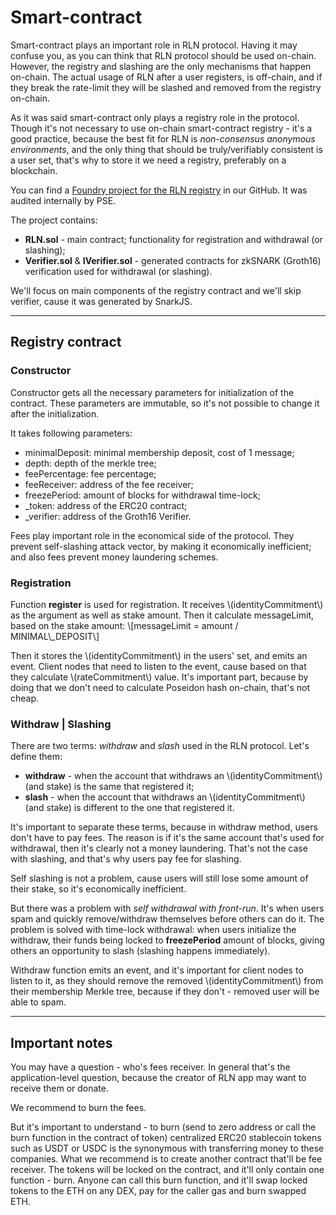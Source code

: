 # Smart-contract

Smart-contract plays an important role in RLN protocol. Having it may confuse you, as you can think that RLN protocol should be used on-chain. However, the registry and slashing are the only mechanisms that happen on-chain. The actual usage of RLN after a user registers, is off-chain, and if they break the rate-limit they will be slashed and removed from the registry on-chain.

As it was said smart-contract only plays a registry role in the protocol. Though it's not necessary to use on-chain smart-contract registry - it's a good practice, because the best fit for RLN is *non-consensus anonymous environments*, and the only thing that should be truly/verifiably consistent is a user set, that's why to store it we need a registry, preferably on a blockchain.

You can find a [Foundry project for the RLN registry](https://github.com/Rate-Limiting-Nullifier/rln-contract) in our GitHub. It was audited internally by PSE. 

The project contains:
* **RLN.sol** - main contract; functionality for registration and withdrawal (or slashing);
* **Verifier.sol** & **IVerifier.sol** - generated contracts for zkSNARK (Groth16) verification used for withdrawal (or slashing).

We'll focus on main components of the registry contract and we'll skip verifier, cause it was generated by SnarkJS.

---

## Registry contract

### Constructor

Constructor gets all the necessary parameters for initialization of the contract. These parameters are immutable, so it's not possible to change it after the initialization.

It takes following parameters:
* minimalDeposit: minimal membership deposit, cost of 1 message;
* depth: depth of the merkle tree;
* feePercentage: fee percentage;
* feeReceiver: address of the fee receiver;
* freezePeriod: amount of blocks for withdrawal time-lock;
* _token: address of the ERC20 contract;
* _verifier: address of the Groth16 Verifier.

Fees play important role in the economical side of the protocol. They prevent self-slashing attack vector, by making it economically inefficient; and also fees prevent money laundering schemes.

### Registration

Function **register** is used for registration. It receives \\(identityCommitment\\) as the argument as well as stake amount. Then it calculate messageLimit, based on the stake amount:
\\[messageLimit = amount / MINIMAL\\_DEPOSIT\\] 

Then it stores the \\(identityCommitment\\) in the users' set, and emits an event. Client nodes that need to listen to the event, cause based on that they calculate \\(rateCommitment\\) value. It's important part, because by doing that we don't need to calculate Poseidon hash on-chain, that's not cheap.

### Withdraw | Slashing

There are two terms: *withdraw* and *slash* used in the RLN protocol. Let's define them:
* **withdraw** - when the account that withdraws an \\(identityCommitment\\) (and stake) is the same that registered it;
* **slash** - when the account that withdraws an \\(identityCommitment\\) (and stake) is different to the one that registered it.

It's important to separate these terms, because in withdraw method, users don't have to pay fees. The reason is if it's the same account that's used for withdrawal, then it's clearly not a money laundering. That's not the case with slashing, and that's why users pay fee for slashing.

Self slashing is not a problem, cause users will still lose some amount of their stake, so it's economically inefficient. 

But there was a problem with *self withdrawal with front-run*. It's when users spam and quickly remove/withdraw themselves before others can do it. The problem is solved with time-lock withdrawal: when users initialize the withdraw, their funds being locked to **freezePeriod** amount of blocks, giving others an opportunity to slash (slashing happens immediately).

Withdraw function emits an event, and it's important for client nodes to listen to it, as they should remove the removed \\(identityCommitment\\) from their membership Merkle tree, because if they don't - removed user will be able to spam.

---

## Important notes

You may have a question - who's fees receiver. In general that's the application-level question, because the creator of RLN app may want to receive them or donate.

We recommend to burn the fees.

But it's important to understand - to burn (send to zero address or call the burn function in the contract of token) centralized ERC20 stablecoin tokens such as USDT or USDC is the synonymous with transferring money to these companies. What we recommend is to create another contract that'll be fee receiver. The tokens will be locked on the contract, and it'll only contain one function - burn. 
Anyone can call this burn function, and it'll swap locked tokens to the ETH on any DEX, pay for the caller gas and burn swapped ETH.